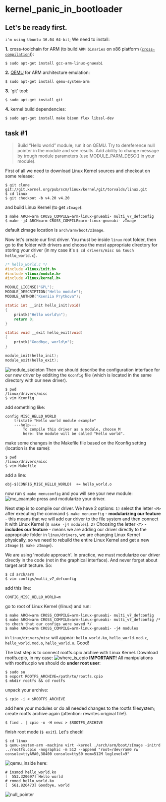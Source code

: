# kernel_panic_in_bootloader

## Let's be ready first. 
`i'm using Ubuntu 16.04 64-bit`; We need to install:

**1.** cross-toolchain for ARM (to build `ARM binaries` on x86 platform ([`cross-compilation`](https://en.wikipedia.org/wiki/Cross_compiler))):
```
$ sudo apt-get install gcc-arm-linux-gnueabi
```
**2.** [QEMU](https://wiki.qemu.org/Main_Page) for ARM architecture emulation:
```
$ sudo apt-get install qemu-system-arm
```
**3.** 'git' tool:
```
$ sudo apt-get install git
```
**4.** kernel build dependencies:
```
$ sudo apt-get install make bison flex libssl-dev
```

## task #1
> Build “Hello world” module, run it on QEMU. Try to dereference null pointer in the module and see results.
Add ability to change message by  trough module parameters (use MODULE_PARM_DESC() in your module).

First of all we need to download Linux Kernel sources and checkout on some release:
```
$ git clone git://git.kernel.org/pub/scm/linux/kernel/git/torvalds/linux.git
$ cd linux
$ git checkout -b v4.20 v4.20
```

and build Linux Kernel (to get `zImage`): 
```
$ make ARCH=arm CROSS_COMPILE=arm-linux-gnueabi- multi_v7_defconfig
$ make -j4 ARCH=arm CROSS_COMPILE=arm-linux-gnueabi- zImage
```
default zImage location is `arch/arm/boot/zImage`.

Now let's create our first driver. You must be inside `linux` root folder, then go to the folder with drivers and choose the most appropriate directory for storing your driver (in my case it's `$ cd drivers/misc && touch hello_world.c`).
``` C
/* hello_world.c */
#include <linux/init.h>
#include <linux/module.h>
#include <linux/kernel.h>

MODULE_LICENSE("GPL");
MODULE_DESCRIPTION("Hello module");
MODULE_AUTHOR("Kseniia Prytkova");

static int __init hello_init(void)
{
	printk("Hello world\n");
	return 0;
}

static void __exit hello_exit(void)
{
	printk("Goodbye, world\n");
}

module_init(hello_init);
module_exit(hello_exit);
```
![module_skeleton](imgs/module_skeleton.png)
Then we should describe the configuration interface for our new driver by edditing the `Kconfig` file (which is located in the same directory with our new driver).
```
$ pwd
/linux/drivers/misc
$ vim Kconfig
```
add something like:
```
config MISC_HELLO_WORLD
	tristate "Hello world module example"
	---help---
		To compile this driver as a module, choose M
		here: the module will be called "Hello world".
```
make some changes in the Makefile file based on the Kconfig setting (location is the same):
```
$ pwd
/linux/drivers/misc
$ vim Makefile
```
add a line:
```
obj-$(CONFIG_MISC_HELLO_WORLD)	+= hello_world.o
```
now run `$ make menuconfig` and you will see your new module:
![mc_example](imgs/mc_example.png)
press <M> and modularize your driver.

Next step is to compile our driver. We have 2 options: `1)` select the letter `<M>` after executing the command `$ make menuconfig` - **modularizing our feature** - this means that we will add our driver to the file system and then connect it with Linux Kernel (`$ make -j4 modules`). `2)` Choosing the letter `<Y>` - **includes our feature** - means we are adding our driver directly to the appropriate folder in `linux/drivers`, we are changing Linux Kernel physically, so we need to rebuild the entire Linux Kernel and get a new `zImage` (`$ make zImage`).

We are using 'module approach'. In practice, we must modularize our driver directly in the code (not in the graphical interface). And never forget about target architecture. So:
```
$ cd arch/arm
$ vim configs/multi_v7_defconfig
```
add this line:
```
CONFIG_MISC_HELLO_WORLD=m
```
go to root of Linux Kernel (/linux) and run:
```
$ make ARCH=arm CROSS_COMPILE=arm-linux-gnueabi- multi_v7_defconfig
$ make ARCH=arm CROSS_COMPILE=arm-linux-gnueabi- multi_v7_defconfig /* to chech that our configs were saved */
$ make ARCH=arm CROSS_COMPILE=arm-linux-gnueabi- -j4 modules
```
in `linux/drivers/misc` will appear: `hello_world.ko`, `hello_world.mod.c`, `hello_world.mod.o`, `hello_world.o`. Good!

The last step is to connect rootfs.cpio archive with Linux Kernel. Download rootfs.cpio, in my case:
![where_is_cpio](imgs/where_is_cpio.png)
**IMPORTANT!** All manipulations with rootfs.cpio we should do **under root user**:
```
$ sudo su
$ export ROOTFS_ARCHIVE=/path/to/rootfs.cpio
$ mkdir rootfs && cd rootfs
```
unpack your archive:
```
$ cpio -i < $ROOTFS_ARCHIVE
```
add here your modules or do all needed changes to the rootfs filesystem; create rootfs archive again (attention: rewrites original file!).
```
$ find . | cpio -o -H newc > $ROOTFS_ARCHIVE
```
finish root mode (`$ exit`).
Let's check!
```
$ cd linux
$ qemu-system-arm -machine virt -kernel ./arch/arm/boot/zImage -initrd ../rootfs.cpio -nographic -m 512 --append "root=/dev/ram0 rw console=ttyAMA0,38400 console=ttyS0 mem=512M loglevel=9"
```
![qemu_inside](imgs/qemu_inside.png)
here:
```
# insmod hello_world.ko 
[  553.320697] Hello world
# rmmod hello_world.ko 
[  561.826473] Goodbye, world
```
![null_pointer](imgs/null_pointer.png)